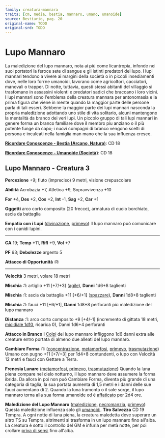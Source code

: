 ```yaml
---
family: creatura-mannara
traits: [cm, media, bestia, mannaro, umano, umanoide]
source: Bestiario, pag. 20
original-name: TODO
original-srd: TODO
---
```


# Lupo Mannaro

La maledizione del lupo mannaro, nota ai più come licantropia, infonde nei suoi
portatori la feroce sete di sangue e gli istinti predatori del lupo. I lupi
mannari tendono a vivere ai margini della società o in piccoli insediamenti
dove, nelle loro forrne umanoidi, lavorano come agricoltori, cacciatori,
manovali o trapper. Di notte, tuttavia, questi stessi abitanti del villaggio si
trasfomano in assassini violenti e predatori sadici che braccano i loro vicini.
I lupi mannari sono l'emblema della creatura mannara per antonomasia e la prima
figura che viene in mente quando la maggior parte delle persone parla di tali
esseri. Sebbene la maggior parte dei lupi mannari nasconda la propria
maledizione adottando uno stile di vita solitario, alcuni mantengono la
mentalità da branco dei veri lupi. Un piccolo gruppo di tali lupi mannari in
genere forma un branco familiare dove il membro piu anziano o il più potente
funge da capo; i nuovi compagni di branco vengono scelti di persona e inculcati
nella famiglia man mano che la sua influenza cresce.

**[Ricordare Conoscenze - Bestia (Arcano, Natura)](/azioni/ricordare-conoscenze)**:
CD 18

**[Ricordare Conoscenze - Umanoide (Società)](/azioni/ricordare-conoscenze)**:
CD 18

## Lupo Mannaro - Creatura 3

**Percezione** +9; fiuto (impreciso) 9 metri, visione crepuscolare

**Abilità** Acrobazia +7, Atletica +9, Sopravvivenza +10

**For** +4, **Des** +2, **Cos** +2, **Int** -1, **Sag** +2, **Car** +1

**Oggetti** arco corto composito (20 frecce), armatura di cuoio borchiato, ascia
da battaglia

**Empatia con i Lupi** ([divinazione](/tratti/divinazione),
[primevo](/tratti/primevo)) Il lupo mannaro può comunicare con i canidi lupini.

---

**CA** 19; **Temp** +11, **Rifl** +9, **Vol** +7

**PF** 63; **Debolezze** argento 5

**Attacco di Opportunità** :R:

---

**Velocità** 3 metri, volare 18 metri

**Mischia** :1: artiglio +11 \[+7/+3] ([agile](/tratti/agile)), **Danni** 1d6+8
taglienti

**Mischia** :1: ascia da battaglia +11 \[+6/+1] ([spazzare](/tratti/spazzare)),
**Danni** 1d8+8 taglienti

**Mischia** :1: fauci +11 \[+6/+1], **Danni** 1d8+8 perforanti più maledizione
del lupo mannaro

**Distanza** :1: arco corto composito +9 \[+4/-1] (incremento di gittata 18
metri, [micidiale 1d10](/tratti/micidiale), ricarica 0), Danni 1d6+4 perforanti

**Attacco in Branco** I [Colpi](/azioni/colpire) del lupo mannaro infliggono 1d6
danni extra alle creature entro portata di almeno due alleati del lupo mannaro.

**Cambiare Forma** :1: ([concentrazione](/tratti/concentrazione),
[metamorfosi](/tratti/metamorfosi), [primevo](/tratti/primevo),
[trasmutazione](/tratti/trasmutazione)) Umano con pugno +11 \[+7/+3] per 1d4+8
contundenti, o lupo con Velocità 12 metri e fauci con Gettare a Terra.

**Frenesia Lunare** ([metamorfosi](/tratti/metamorfosi),
[primevo](/tratti/primevo), [trasmutazione](/tratti/trasmutazione)) Quando la
luna piena compare nel cielo notturno, il lupo mannaro deve assumere la forma
ibrida. Da allora in poi non può Cambiare Forma, diventa più grande di una
categoria di taglia, la sua portata aumenta di 1,5 metri e i danni delle sue
fauci aumentano di 2. Quando la luna tramonta o il sole sorge, il lupo mannaro
torna alla sua forma umanoide ed è [affaticato](/condizioni/affaticato) per 2d4
ore.

**Maledizione del Lupo Mannaro** ([maledizione](/tratti/maledizione),
[necromanzia](/tratti/necromanzia), [primevo](/tratti/primevo)) Questa
maledizione influenza solo gli [umanoidi](/tratti/umanoide). **Tiro Salvezza**
CD 19 Tempra. A ogni notte di luna piena, la creatura maledetta deve superare un
altro TS su Tempra, altrimenti si trasforma in un lupo mannaro fino all'alba. La
creatura è sotto il controllo del GM e infuria per metà notte, per poi crollare
[priva di sensi](/condizioni/privo-di-sensi) fino all'alba.
